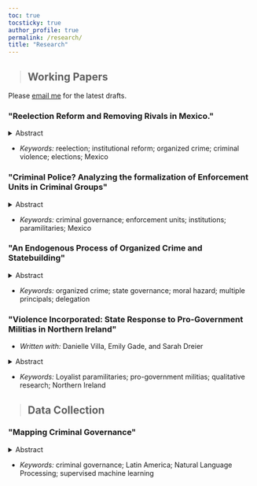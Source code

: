 ```yaml
---
toc: true
tocsticky: true
author_profile: true
permalink: /research/
title: "Research"
---
```

> ## Working Papers

Please [email me](mailto:adee.weller@emory.edu) for the latest drafts.

### "Reelection Reform and Removing Rivals in Mexico."

<details>
  <summary>Abstract</summary>
 What is the effect of introducing reelection on criminal engagement in elections? Examining an electoral reform in Mexico, I argue that reelection can bring stability to the ties between criminal groups and local politicians. Politicians may be incentivized to collude with organized crime to win reelection, and, armed with longer political horizons, the long-term deals they make with criminal groups may be more credible. When one criminal group has a monopoly on illicit power, this collusion may result in lower levels of violence against politicians. On the other hand, reelection also increases the value of office. Where groups compete for control of localities, this can incentivize violence during an election, followed by a period of stability after the winner is established. To test this theory, I exploit the staggered implementation of electoral reform in Mexico. Using a multi-period difference-in-differences design with an original dataset of attacks on local politicians, I find that reelection had a negative effect on violence, regardless of the degree of competition between groups. I also examine other indicators of engagement, such as the number of candidates, concentrations of vote shares, and electoral crimes. Further, I find attacks in municipalities had spillover effects, precipitating attacks nearby. This paper contributes to the larger literature which seeks to understand the interaction of organized crime, politics, and institutional reforms.
</details>

* _Keywords:_ reelection; institutional reform; organized crime; criminal violence; elections; Mexico

### "Criminal Police? Analyzing the formalization of Enforcement Units in Criminal Groups"

<details>
  <summary>Abstract</summary> 
When academics, journalists, and policymakers discuss enforcement wings within criminal organizations, there is a wide variety of terms that are used -- often describing dramatically different groups. These same groups are also responsible for the vast majority of criminal violence worldwide. To be able to understand what they are and how they operate, we need a clear definition. This paper conceptualizes enforcement wings into two ideal types: expansion types and control types. The former is produced by in-house, militarized groups that focus on protecting and expanding the boundaries of the parent organization. The latter, control types, outsource enforcement to existing groups within territories to regulate the daily activities of criminals and communities. As economic prospects and opportunities evolve, groups can similarly shift between types. I argue that groups develop expansion wings when planning a major military offensive against rivals or the state, and that they develop control types once they hold territory -- needing a mechanism for governing it. Criminal groups may also collude with the state, co-opting enforcement out to state forces rather than creating their own. I examine this conceptualization using qualitative evidence of criminal enforcement wings from Mexico (1993-2015).
</details>

 * _Keywords:_ criminal governance; enforcement units; institutions; paramilitaries; Mexico

### "An Endogenous Process of Organized Crime and Statebuilding"

<details>
  <summary>Abstract</summary>
How do criminal groups shape the behaviors and preferences of the state, and how does the state influence the behavior of criminal groups? This formal model seeks to clarify the influences that each has on each other in decentralized systems, where both criminal groups and leaders of the state seek to control the enforcement of policy by the agent. However, in doing so, they create incentives for the other to take control. This paper presents a moral hazard problem with multiple principals to examine this relationship. The model shows the effect of criminal groups on the wages and incentives offered by the executive to the agent and the effect of the state on the strategies used by the criminal group to capture the agent. This findings present new implications for empirical studies of the interactions of organized crime and politics.
</details>

 * _Keywords:_ organized crime; state governance; moral hazard; multiple principals; delegation


### "Violence Incorporated: State Response to Pro-Government Militias in Northern Ireland"

 * _Written with:_ Danielle Villa, Emily Gade, and Sarah Dreier

<details>
  <summary>Abstract</summary>
Pro-government militias (PGMs) actively participate in conflicts around the world. Yet governments respond to these militant groups in very distinct ways. States openly support some PGMs, maintain covert links with some, and ignore or suppress others. We examine this variation in how governments respond to PGMs, both across and within groups, in the context of the early years of Britain's ``Troubles in Northern Ireland.'' This project analyzes 8,430 recently declassified documents from the United Kingdom Prime Ministers’ security-based Correspondence Files (1969-1974), which detail the British government's internal attitudes and behaviors toward these groups. We argue that states balance their military needs with goals of social control and engagement with supporters. This project provides the first internal account of governmental attitudes towards PGMs, contributing to a greater understanding of the factors that influence the decision-making process of governments in conflict. 
</details>

 * _Keywords:_ Loyalist paramilitaries; pro-government militias; qualitative research; Northern Ireland





> ## Data Collection

### "Mapping Criminal Governance"

<details>
  <summary>Abstract</summary>
How do criminal groups govern? While our understanding of governance by criminal organizations has grown, there is little systematic data to map it. This project seeks to address this gap. Using newspaper articles from _The New York Times_ containing the names of more than 50 randomly selected groups from across Latin America, this project implements a supervised machine learning approach to code more than thirty indicators of criminal governance. This indicators include who is governing (what group or groups), how they are governing (enforcing rules, collecting taxes, distributing goods), and who they are governing (civilians, other criminals, or the state). This project seeks to expand our understanding of criminal governance across the globe.
</details>

 * _Keywords:_ criminal governance; Latin America; Natural Language Processing; supervised machine learning
